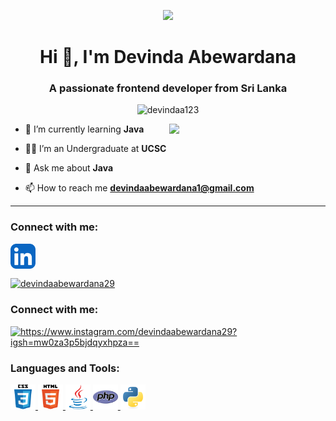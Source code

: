 <p align="center" ><img  src = "https://github.com/7oSkaaa/7oSkaaa/blob/main/Images/about_me.gif?raw=true" width = 80px></p>
<h1 align="center">Hi 👋, I'm Devinda Abewardana</h1>
<h3 align="center">A passionate frontend developer from Sri Lanka</h3>

<p align="center"> <img src="https://komarev.com/ghpvc/?username=devindaa123&label=Profile%20views&color=0e75b6&style=flat" alt="devindaa123" /> </p>


<picture> <img align="right" src="https://github.com/7oSkaaa/7oSkaaa/blob/main/Images/Right_Side.gif?raw=true" width = 250px></picture>

- 🌱 I’m currently learning **Java**

- 🧑‍🎓 I’m an Undergraduate at **UCSC**

- 💬 Ask me about **Java**

- 📫 How to reach me **devindaabewardana1@gmail.com**

---
<h3 align="left">Connect with me:</h3>
<p align="left">
<a href="https://linkedin.com/in/devinda-abewardana-04671b354" target="blank"><img align="center" src="https://github.com/tandpfun/skill-icons/blob/main/icons/LinkedIn.svg" alt="devinda-abewardana-04671b354" height="40" width="40" /></a>

<a href="https://instagram.com/devindaabewardana29" target="blank"><img align="center" src="https://www.edigitalagency.com.au/wp-content/uploads/new-Instagram-icon-png-full-colour.png" alt="devindaabewardana29" height="40" width="40" /></a>
</p>




<h3 align="left">Connect with me:</h3>
<p align="left">
<a href="https://instagram.com/https://www.instagram.com/devindaabewardana29?igsh=mw0za3p5bjdqyxhpza==" target="blank"><img align="center" src="https://raw.githubusercontent.com/rahuldkjain/github-profile-readme-generator/master/src/images/icons/Social/instagram.svg" alt="https://www.instagram.com/devindaabewardana29?igsh=mw0za3p5bjdqyxhpza==" height="30" width="40" /></a>
</p>

<h3 align="left">Languages and Tools:</h3>
<p align="left"> <a href="https://www.w3schools.com/css/" target="_blank" rel="noreferrer"> <img src="https://raw.githubusercontent.com/devicons/devicon/master/icons/css3/css3-original-wordmark.svg" alt="css3" width="40" height="40"/> </a> <a href="https://www.w3.org/html/" target="_blank" rel="noreferrer"> <img src="https://raw.githubusercontent.com/devicons/devicon/master/icons/html5/html5-original-wordmark.svg" alt="html5" width="40" height="40"/> </a> <a href="https://www.java.com" target="_blank" rel="noreferrer"> <img src="https://raw.githubusercontent.com/devicons/devicon/master/icons/java/java-original.svg" alt="java" width="40" height="40"/> </a> <a href="https://www.php.net" target="_blank" rel="noreferrer"> <img src="https://raw.githubusercontent.com/devicons/devicon/master/icons/php/php-original.svg" alt="php" width="40" height="40"/> </a> <a href="https://www.python.org" target="_blank" rel="noreferrer"> <img src="https://raw.githubusercontent.com/devicons/devicon/master/icons/python/python-original.svg" alt="python" width="40" height="40"/> </a> </p>
